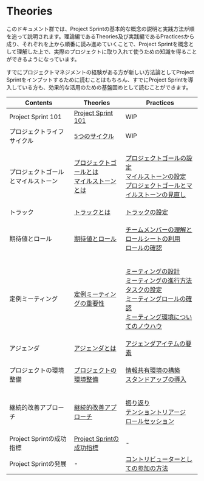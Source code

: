 # Theories

このドキュメント群では、Project Sprintの基本的な概念の説明と実践方法が順を追って説明されます。理論編であるTheories及び実践編であるPracticesから成り、それぞれを上から順番に読み進めていくことで、Project Sprintを概念として理解した上で、実際のプロジェクトに取り入れて使うための知識を得ることができるようになっています。

すでにプロジェクトマネジメントの経験がある方が新しい方法論としてProject Sprintをインプットするために読むことはもちろん、すでにProject Sprintを導入している方も、効果的な活用のための基盤固めとして読むことができます。

| Contents            | Theories                                                                                                           | Practices                                                                                                                                                                                                                                                                                                               |
| ------------------- | ------------------------------------------------------------------------------------------------------------------ | ----------------------------------------------------------------------------------------------------------------------------------------------------------------------------------------------------------------------------------------------------------------------------------------------------------------------- |
| Project Sprint 101  | [Project Sprint 101](101.md)                                                                                       | WIP                                                                                                                                                                                                                                                                                                                     |
| プロジェクトライフサイクル       | [5つのサイクル](project\_lifecycle.md)                                                                                   | WIP                                                                                                                                                                                                                                                                                                                     |
| プロジェクトゴールとマイルストーン   | <p><a href="../../v3.3/theories/project_goals.md">プロジェクトゴールとは</a><br><a href="broken-reference/">マイルストーンとは</a></p> | <p><a href="../practices/project_goals.md">プロジェクトゴールの設定</a><br><a href="broken-reference/">マイルストーンの設定</a><br><a href="../../v3.3/practices/reviewing_project_goals_and_milestones.md">プロジェクトゴールとマイルストーンの見直し</a></p>                                                                                                     |
| トラック                | [トラックとは](tracks.md)                                                                                                | [トラックの設定](../../v3.3/practices/tracks.md)                                                                                                                                                                                                                                                                               |
| 期待値とロール             | [期待値とロール](rolls.md)                                                                                                | <p><a href="../../v3.3/practices/rolls.md">チームメンバーの理解とロールシートの利用</a><br><a href="../practices/reviewing_rolls.md">ロールの確認</a></p>                                                                                                                                                                                         |
| 定例ミーティング            | [定例ミーティングの重要性](../../v3.3/theories/meetings.md)                                                                    | <p><a href="../../v3.3/practices/meetings.md">ミーティングの設計</a><br><a href="../../v3.3/practices/holding_meetings.md">ミーティングの進行方法</a><br><a href="../practices/tasks.md">タスクの設定</a><br><a href="../practices/meeting_rolls.md">ミーティングロールの確認</a><br><a href="../practices/meeting_environments.md">ミーティング環境についてのノウハウ</a></p> |
| アジェンダ               | [アジェンダとは](../../v3.3/theories/agenda.md)                                                                           | [アジェンダアイテムの要素](../practices/agenda.md)                                                                                                                                                                                                                                                                                  |
| プロジェクトの環境整備         | [プロジェクトの環境整備](../../v3.3/theories/project\_environments.md)                                                        | <p><a href="../practices/project_environments.md">情報共有環境の構築</a><br><a href="../practices/stand-up_meetings.md">スタンドアップの導入</a></p>                                                                                                                                                                                       |
| 継続的改善アプローチ          | [継続的改善アプローチ](continuous\_improvement\_approach.md)                                                                 | <p><a href="../../v3.3/practices/looking_back.md">振り返り</a><br><a href="broken-reference/">テンショントリアージ</a><br><a href="broken-reference/">ロールセッション</a></p>                                                                                                                                                                |
| Project Sprintの成功指標 | [Project Sprintの成功指標](../../v3.3/theories/success\_metrics.md)                                                     | -                                                                                                                                                                                                                                                                                                                       |
| Project Sprintの発展   | -                                                                                                                  | [コントリビューターとしての参加の方法](broken-reference/)                                                                                                                                                                                                                                                                                 |
